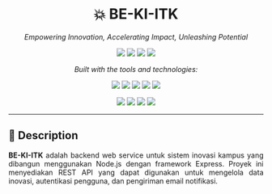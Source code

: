 <h1 align="center">💥 BE-KI-ITK</h1>

<p align="center">
  <i>Empowering Innovation, Accelerating Impact, Unleashing Potential</i>
</p>

<p align="center">
  <img src="https://img.shields.io/github/last-commit/NARajab/BE-KI-ITK?color=grey&style=flat-square" />
  <img src="https://img.shields.io/github/languages/top/NARajab/BE-KI-ITK?style=flat-square" />
  <img src="https://img.shields.io/github/languages/count/NARajab/BE-KI-ITK?style=flat-square" />
  <img src="https://img.shields.io/github/license/NARajab/BE-KI-ITK?style=flat-square" />
</p>

<p align="center"><i>Built with the tools and technologies:</i></p>

<p align="center">
  <img src="https://img.shields.io/badge/Express-black?style=for-the-badge&logo=express&logoColor=white" />
  <img src="https://img.shields.io/badge/JSON-000000?style=for-the-badge&logo=json&logoColor=white" />
  <img src="https://img.shields.io/badge/npm-CB3837?style=for-the-badge&logo=npm&logoColor=white" />
  <img src="https://img.shields.io/badge/.ENV-yellowgreen?style=for-the-badge&logo=dotenv&logoColor=white" />
  <img src="https://img.shields.io/badge/JavaScript-F7DF1E?style=for-the-badge&logo=javascript&logoColor=black" />
</p>

<p align="center">
  <img src="https://img.shields.io/badge/Nodemon-76D04B?style=for-the-badge&logo=nodemon&logoColor=white" />
  <img src="https://img.shields.io/badge/Sequelize-03AFEF?style=for-the-badge&logo=sequelize&logoColor=white" />
  <img src="https://img.shields.io/badge/Docker-2496ED?style=for-the-badge&logo=docker&logoColor=white" />
  <img src="https://img.shields.io/badge/Axios-6E6EFD?style=for-the-badge&logo=axios&logoColor=white" />
</p>

---

## 📖 Description

<p align="justify">
  <strong>BE-KI-ITK</strong> adalah backend web service untuk sistem inovasi kampus yang dibangun menggunakan Node.js dengan framework Express. Proyek ini menyediakan REST API yang dapat digunakan untuk mengelola data inovasi, autentikasi pengguna, dan pengiriman email notifikasi.
</p>
